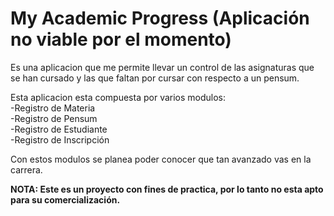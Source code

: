 # My Academic Progress (Aplicación no viable por el momento)

Es una aplicacion que me permite llevar un control de las asignaturas que se han cursado y las que faltan por cursar con respecto a un pensum.

Esta aplicacion esta compuesta por varios modulos:<br>
-Registro de Materia<br>
-Registro de Pensum<br>
-Registro de Estudiante<br>
-Registro de Inscripción<br>

Con estos modulos se planea poder conocer que tan avanzado vas en la carrera.<br>

<strong>NOTA: Este es un proyecto con fines de practica, por lo tanto no esta apto para su comercialización.</strong>

